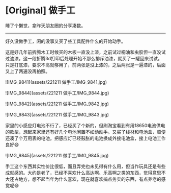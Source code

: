 # [Original] 做手工


睡了个懒觉，拿昨天朋友圈的分享凑数。

----

好久没做手工，闲的没事又买了些工具配件什么的开始动手。

这是好几年前折腾木工时候买的木板一直没上漆，之前试过桐油和虫胶但一直没试过油漆。这一段折腾3d打印后处理开始不那么排斥油漆，就买了一罐回来试试。只是打底漆，要求不高就够用了，前两张是没上漆的，之后两张是一遍漆的，后面又上了两遍没再拍照。

![IMG_9841](assets/221211 做手工/IMG_9841.jpg)

![IMG_9844](assets/221211 做手工/IMG_9844.jpg)

![IMG_9842](assets/221211 做手工/IMG_9842.jpg)

![IMG_9843](assets/221211 做手工/IMG_9843.jpg)

家里的小感应灯电池不行了，已经买了个新的，但刷淘宝看到有用18650电池供电的款型，想起来家里还有好几个电池闲置不如动动手。又买了线材和电池盒，顺便还凑了个万用表的电池。把感应灯已经鼓胀的电池换成外接电池盒，接上电池工作良好😄

![IMG_9845](assets/221211 做手工/IMG_9845.jpg)

手工这个东西其实性价比很低，而且弄完也未见得有什么用，但当作玩具还是有些成就感的。大约是老了，已经不喜欢什么高达啊、乐高啊之类的东西，觉得意思不大还占地方，想不起当年为什么喜欢，现在就喜欢搞点务实的东西，有点养老的感觉呢😅
